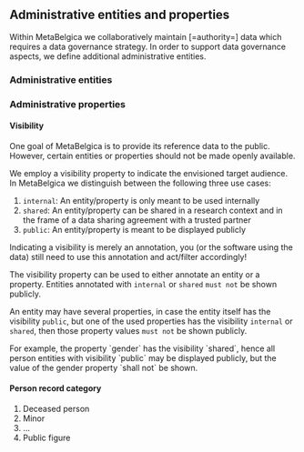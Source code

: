 ## Administrative entities and properties

Within MetaBelgica we collaboratively maintain [=authority=] data which requires a data governance strategy.
In order to support data governance aspects, we define additional administrative entities.

### Administrative entities


### Administrative properties


#### Visibility

One goal of MetaBelgica is to provide its reference data to the public.
However, certain entities or properties should not be made openly available.

We employ a visibility property to indicate the envisioned target audience. 
In MetaBelgica we distinguish between the following three use cases:

1. `internal`: An entity/property is only meant to be used internally 
2. `shared`: An entity/property can be shared in a research context and in the frame of a data sharing agreement with a trusted partner
3. `public`: An entity/property is meant to be displayed publicly

<p class="note" title="Visibility is merely an annotation">
Indicating a visibility is merely an annotation, you (or the software using the data) still need to use this annotation and act/filter accordingly!
</p>


The visibility property can be used to either annotate an entity or a property.
Entities annotated with `internal` or `shared` `must not` be shown publicly.

An entity may have several properties, in case the entity itself has the visibility `public`,
but one of the used properties has the visibility `internal` or `shared`,
then those property values `must not` be shown publicly.

<p class="informative" title="Note: annotation">
For example, the property `gender` has the visibility `shared`, hence all person entities with visibility `public` may be displayed publicly, but the value of the gender property `shall not` be shown.
</p>


#### Person record category


1. Deceased person
2. Minor
3. ...
4. Public figure
